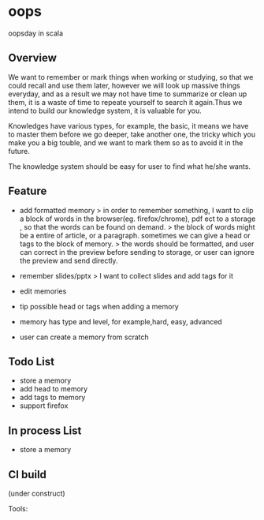 oops
====

oopsday in scala


Overview
--------

We want to remember or mark things when working or studying, so that we could recall and use them later, however we will look up massive things everyday, and as a result we may not have time to summarize or clean up them, it is a waste of time to repeate yourself to search it again.Thus we intend to build our knowledge system, it is valuable for you.

Knowledges have various types, for example, the basic, it means we have to master them before we go deeper, take another one, the tricky which you make you a big touble, and we want to mark them so as to avoid it in the future.

The knowledge system should be easy for user to find what he/she wants.


Feature
-------
* add formatted memory
        > in order to remember something, I want to clip a block of words in the browser(eg. firefox/chrome), pdf ect to a storage , so that the words can be found on demand. 
        > the block of words might be a entire of article, or a paragraph. sometimes we can give a head or tags to the block of memory.
        > the words should be formatted, and user can correct in the preview before sending to storage, or user can ignore the preview and send directly.

* remember slides/pptx
        > I want to collect slides and add tags for it

* edit memories

* tip possible head or tags when adding a memory

* memory has type and level, for example,hard, easy, advanced

* user can create a memory from scratch

Todo List
---------
* store a memory
* add head to memory
* add tags to memory
* support firefox

In process List
---------------
* store a memory


CI build
--------

(under construct)


Tools:


